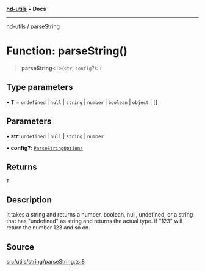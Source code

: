 [**hd-utils**](../README.md) • **Docs**

***

[hd-utils](../globals.md) / parseString

# Function: parseString()

> **parseString**\<`T`\>(`str`, `config`?): `T`

## Type parameters

• **T** = `undefined` \| `null` \| `string` \| `number` \| `boolean` \| `object` \| []

## Parameters

• **str**: `undefined` \| `null` \| `string` \| `number`

• **config?**: [`ParseStringOptions`](../type-aliases/ParseStringOptions.md)

## Returns

`T`

## Description

It takes a string and returns a number, boolean, null, undefined, or a string that has "undefined" as string
and returns the actual type.
if "123" will return the number 123 and so on.

## Source

[src/utils/string/parseString.ts:8](https://github.com/AhmadHddad/h-utils/blob/f7bb9ae71f981ffef49079271b9540862594b7e6/src/utils/string/parseString.ts#L8)
